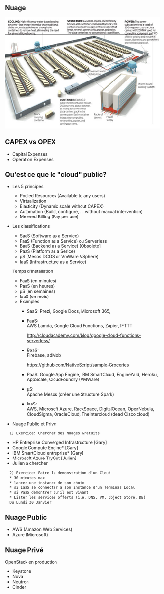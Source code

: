 ## Nuage


![alt tag](cooling-system.jpg)



## CAPEX vs OPEX
- Capital Expenses
- Operation Expenses

## Qu'est ce que le "cloud" public?
- Les 5 principes
  * Pooled Resources (Available to any users) 
  * Virtualization
  * Elasticity (Dynamic scale without CAPEX)
  * Automation (Build, configure, ... without manual intervention)
  * Metered Billing (Pay per use)
     
- Les classifications

  * SaaS (Software as a Service)
  * FaaS (Function as a Service) ou Serverless
  * BaaS (Backend as a Service) [Obsolete]
  * PaaS (Platform as a Serice)
  - µS (Mesos DCOS or VmWare VSphere)
  * IaaS (Infrastructure as a Service)

  Temps d'installation
  * FaaS (en minutes)
  * PaaS (en heures)
  * µS (en semaines)
  * IaaS (en mois)

  - Examples
     * SaaS: 
       Prezi, Google Docs, Microsoft 365, 
       
     * FaaS:  
       AWS Lamda, Google Cloud Functions, Zapier, IFTTT
       
       http://cloudacademy.com/blog/google-cloud-functions-serverless/

     * BaaS:   
       Firebase, adMob
       
       https://github.com/NativeScript/sample-Groceries

     * PaaS:
       Google App Engine, IBM SmartCloud, EngineYard, Heroku, AppScale, CloudFoundry (VMWare)

     * µS:  
       Apache Mesos (créer une Structure Spark)

     * IaaS:  
       AWS, Microsoft Azure, RackSpace, DigitalOcean, OpenNebula, CloudSigma, OracleCloud, TheIntercloud (dead Cisco cloud)

- Nuage Public et Privé   
```
  1) Exercice: Chercher des Nuages Gratuits
```
  * HP Entreprise Converged Infrastructure [Gary]   
  * Google Compute Engine* [Gary]  
  * IBM SmartCloud entreprise* [Gary]  
  * Microsoft Azure TryOut [Julien]  
  * Julien a chercher   
```
  2) Exercice: Faire la demonstration d'un Cloud 
  * 30 minutes max
  * lancer une instance de son choix
  * si IaaS se connecter a son instance d'un Terminal Local
  * si PaaS demontrer qu'il est vivant
  * Lister les services offerts (i.e. DNS, VM, Object Store, DB)
  Du Lundi 30 Janvier
```
  

## Nuage Public
- AWS (Amazon Web Services)
- Azure (Microsoft)

## Nuage Privé

OpenStack en production
- Keystone
- Nova
- Neutron
- Cinder

